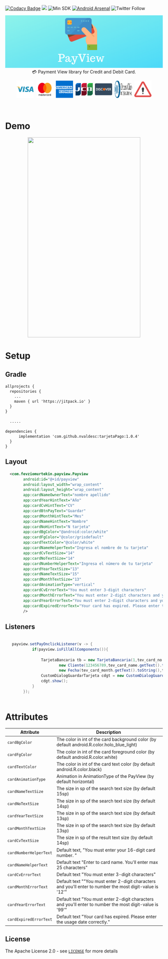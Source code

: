 [![Codacy Badge](https://api.codacy.com/project/badge/Grade/6af0386ba9e24da7ad94a12e38cd3268)](https://app.codacy.com/app/fevziomurtekin/PayView?utm_source=github.com&utm_medium=referral&utm_content=fevziomurtekin/PayView&utm_campaign=Badge_Grade_Dashboard)
[![](https://jitpack.io/v/fevziomurtekin/PayView.svg)](https://jitpack.io/#fevziomurtekin/PayView) ![Min SDK](https://img.shields.io/badge/minSdkVersion-21-yellowgreen) [![Android Arsenal]( https://img.shields.io/badge/Android%20Arsenal-PayView-green.svg?style=flat )]( https://android-arsenal.com/details/1/7724 ) ![Twitter Follow](https://img.shields.io/twitter/follow/fevziomurtekin.svg?label=fevziomurtekin&style=social)


<p align="center">
<img src="art/banner.png"/>
<br>
💳 Payment View library for Credit and Debit Card. 
</p>


<p align="center"><img src="art/visa.svg" width="55" height="55"/>&nbsp;&nbsp;<img src="art/mastercard.svg"  width="55" height="55"/>&nbsp;&nbsp;<img src="art/americanexpress.svg"  width="55" height="55"/>&nbsp;&nbsp;<img src="art/jcb.svg"  width="55" height="55"/>&nbsp;&nbsp;<img src="art/discover.svg"  width="55" height="55"/>&nbsp;&nbsp;<img src="art/dinnersclub.svg" width="55" height="55"/>&nbsp;&nbsp;<img src="art/undefined.svg" width="55" height="55"/></p> 

<br>


# Demo

<p align="center">
<img src="art/newrecord.gif" width="360"  height="640" />
</p>

# Setup
## Gradle
```Gradle
allprojects {
  repositories {
    ...
    maven { url 'https://jitpack.io' }
  }
}
  
  .....

dependencies {
      implementation 'com.github.nvaldesc:tarjetaPago:1.0.4'
  }
}
```

## Layout

```xml
  <com.fevziomurtekin.payview.Payview
        android:id="@+id/payview"
        android:layout_width="wrap_content"
        android:layout_height="wrap_content"
        app:cardNameOwnerText="nombre apellido"
        app:cardYearHintText="Año"
        app:cardCvHintText="CV"
        app:cardBtnPayText="Guardar"
        app:cardMonthHintText="Mes"
        app:cardNameHintText="Nombre"
        app:cardNoHintText="N tarjeta"
        app:cardBgColor="@android:color/white"
        app:cardFgColor="@color/grisdefault"
        app:cardTextColor="@color/white"
        app:cardNameHelperText="Ingresa el nombre de tu tarjeta"
        app:cardCvTextSize="14"
        app:cardNoTextSize="14"
        app:cardNumberHelperText="Ingresa el número de tu tarjeta"
        app:cardYearTextSize="13"
        app:cardNameTextSize="15"
        app:cardMonthTextSize="13"
        app:cardAnimationType="vertical"
        app:cardCvErrorText="You must enter 3-digit characters"
        app:cardMonthErrorText="You must enter 2-digit characters and you'll enter to number the most digit-value is '12'"
        app:cardYearErrorText="You must enter 2-digit characters and you'll enter to number the most digit-value is '99'"
        app:cardExpiredErrorText="Your card has expired. Please enter the usage date correctly."
        />
```

## Listeners

```java
        
   payview.setPayOnclickListener(v -> {
            if(payview.isFillAllComponents()){

                TarjetaBancaria tb = new TarjetaBancaria(1,tev_card_no.getText().toString(), BancoEmisor.COOPERTARIVA_COOPEUCH,
                        new Cliente(123456789,tev_card_name.getText().toString()),false,Integer.parseInt(tev_card_cv.getText().toString()),
                        new Fecha(tev_card_month.getText().toString(),tev_card_year.getText().toString()), NombreTarjeta.valueOf(payview.getCardType().toString()));
                CustomDialogGuardarTarjeta cdgt = new CustomDialogGuardarTarjeta(RegistroTarjetaActivity.this,tb);
                cdgt.show();
            }
        });
      
```

 # Attributes

|Attribute|Description|
|---|---|
|`cardBgColor`|The color in int of the card background color (by default android.R.color.holo_blue_light)| 
|`cardFgColor`|The color in int of the card foreground color (by default android.R.color.white)|
|`cardTextColor`|The color in int of the card text color (by default android.R.color.black)|
|`cardAnimationType`|Animation in AnimationType of the PayView (by default horizontal)|
|`cardNameTextSize`|The size in sp of the search text size (by default 15sp) |
|`cardNoTextSize`|The size in sp of the search text size (by default 14sp)|
|`cardYearTextSize`|The size in sp of the search text size (by default 13sp) |
|`cardMonthTextSize`|The size in sp of the search text size (by default 13sp) |
|`cardCvTextSize`|The size in sp of the result text size (by default 14sp) |
|`cardNumberHelperText`|Default text, "You must enter your 16-digit card number. "|
|`cardNameHelperText`|Default text "Enter to card name. You'll enter max 25 characters"|
|`cardCvErrorText`|Default text "You must enter 3-digit characters"|
|`cardMonthErrorText`|Default text ""You must enter 2-digit characters and you'll enter to number the most digit-value is '12'"|
|`cardYearErrorText`| Default text "You must enter 2-digit characters and you'll enter to number the most digit-value is '99'"|
|`cardExpiredErrorText`| Default text "Your card has expired. Please enter the usage date correctly."|


## License
The Apache License 2.0 - see [`LICENSE`](LICENSE) for more details


